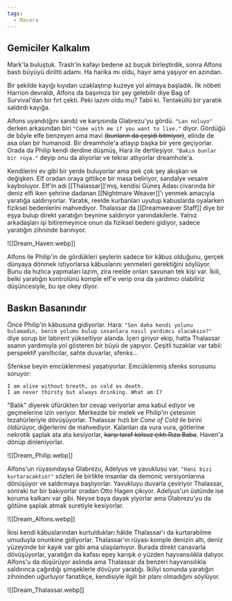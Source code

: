 ```yaml
---  
tags:  
  - Macera  
---  
```

## Gemiciler Kalkalım  
  
Mark'la buluştuk. Trash'in kafayı bedene az buçuk birleştirdik, sonra Alfons bastı büyüyü diriltti adamı. Ha harika mı oldu, hayır ama yaşıyor en azından.   
  
Bir şekilde kayığı kıyıdan uzaklaştırıp kuzeye yol almaya başladık. İlk nöbeti Harrion devraldı, Alfons da başımıza bir şey gelebilir diye Bag of Survival'dan bir fırt çekti. Peki lazım oldu mu? Tabii ki. Tentaküllü bir yaratık saldırdı kayığa.  
  
Alfons uyandı(ğını sandı) ve karşısında Glabrezu'yu gördü. `"Lan noluyo"` derken arkasından biri `"Come with me if you want to live."` diyor. Gördüğü de böyle elfe benzeyen ama mavi ~~(bunların da çeşidi bitmiyor)~~, elinde de asa olan bir humanoid. Bir dreamhole'a atlayıp başka bir yere geçiyorlar. Orada da Philip kendi derdine düşmüş, Hara ile dertleşiyor. `"Bakın bunlar bir rüya."` deyip onu da alıyorlar ve tekrar atlıyorlar dreamhole'a.  
  
Kendilerini ev gibi bir yerde buluyorlar ama pek çok şey akışkan ve değişken. Elf oradan oraya gittikçe bir masa beliriyor, sandalye vesaire kayboluyor. Elf'in adı [[Thalassar]]'mış, kendisi Güneş Adası civarında bir deniz elfi iken şehrine dadanan [[Nightmare Weaver]]'ı yenmek amacıyla yaratığa saldırıyorlar. Yaratık, reelde kurbanları uyutup kabuslarda oyalarken fiziksel bedenlerini mahvediyor. Thalassar da [[Dreamweaver Staff]] diye bir eşya bulup direkt yaratığın beynine saldırıyor yanındakilerle. Yalnız arkadaşları işi bitiremeyince onun da fiziksel bedeni gidiyor, sadece yaratığın zihninde barınıyor.  
  
![[Dream_Haven.webp]]  
  
Alfons ile Philip'in de gördükleri şeylerin sadece bir kâbus olduğunu, gerçek dünyaya dönmek istiyorlarsa kâbuslarını yenmeleri gerektiğini söylüyor. Bunu da hızlıca yapmaları lazım, zira reelde onları savunan tek kişi var. İkili, belki yaratığın kontrolünü komple elf'e verip ona da yardımcı olabiliriz düşüncesiyle, bu işe okey diyor.  
  
## Baskın Basanındır  
  
Önce Philip'in kâbusuna gidiyorlar. Hara: `"Sen daha kendi yolunu bulamadın, benim yolumu bulup insanlara nasıl yardımcı olacaksın?"` diye sorup bir labirent yükseltiyor alanda. İçeri giriyor ekip, hatta Thalassar asanın yardımıyla yol gösteren bir büyü de yapıyor. Çeşitli tuzaklar var tabii: perspektif yanıltıcılar, sahte duvarlar, sfenks...  
  
Sfenkse beyin emcüklenmesi yaşatıyorlar. Emcüklenmiş sfenks sorusunu soruyor:   
```  
I am alive without breath, as cold as death.   
I am never thirsty but always drinking. What am I?  
```  
  
"Balık" diyerek üfürükten bir cevap veriyorlar ama kabul ediyor ve geçmelerine izin veriyor. Merkezde bir melek ve Philip'in çetesinin tezahürleriyle dövüşüyorlar. Thalassar hızlı bir *Cone of Cold* ile birini öldürüyor, diğerlerini de mahvediyor. Kalanları da vura vura, götlerine nekrotik şaplak ata ata kesiyorlar, ~~karşı taraf kolsuz çıktı Rıza Baba~~. Haven'a dönüp dinleniyorlar.  
  
![[Dream_Philip.webp]]  
  
Alfons'un rüyasındaysa Glabrezu, Adelyus ve yavuklusu var. `"Hani bizi kurtaracaktın!"` sözleri ile birlikte insanlar da demonic versiyonlarına dönüşüyor ve saldırmaya başlıyorlar. Yavukluyu duvarla çeviriyor Thalassar, sonraki tur bir bakıyorlar oradan Otto Hagen çıkıyor. Adelyus'un üstünde ise koruma kalkanı var gibi. Neyse baya dayak yiyorlar ama Glabrezu'yu da götüne şaplak atmak suretiyle kesiyorlar.  
  
![[Dream_Alfons.webp]]  
  
İkisi kendi kâbuslarından kurtuldukları hâlde Thalassar'ı da kurtarabilme umuduyla onunkine gidiyorlar. Thalassar'ın rüyası komple denizin altı, deniz yüzeyinde bir kayık var gibi ama ulaşılamıyor. Burada direkt canavarla dövüşüyorlar, yaratığın da kafası epey karışık o yüzden hayvansılıkla dalıyor. Alfons'u da düşürüyor aslında ama Thalassar da benzeri hayvansılıkla saldırınca çağırdığı şimşeklerle dövüyor yaratığı. İkiliyi sonunda yaratığın zihninden uğurluyor fanatikçe, kendisiyle ilgili bir planı olmadığını söylüyor.  
  
![[Dream_Thalassar.webp]]